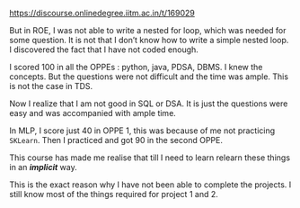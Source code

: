 https://discourse.onlinedegree.iitm.ac.in/t/169029

But in ROE, I was not able to write a nested for loop, which was needed for some question. It is not that I don’t know how to write a simple nested loop. I discovered the fact that I have not coded enough.</p>
<p>I scored 100 in all the OPPEs : python, java, PDSA, DBMS. I knew the concepts. But the questions were not difficult and the time was ample. This is not the case in TDS.</p>
<p>Now I realize that  I am not good in SQL or DSA. It is just the questions were easy and was accompanied with ample time.</p>
<p>In MLP, I score just 40 in OPPE 1, this was because of me not practicing <code>SKLearn</code>. Then I practiced and got 90 in the second OPPE.</p>
<p>This course has made me realise that till I need to learn relearn these things in an <em><strong>implicit</strong></em> way.</p>
<p>This is the exact reason why I have not been able to complete the projects. I still know most of the things required for project 1 and 2.